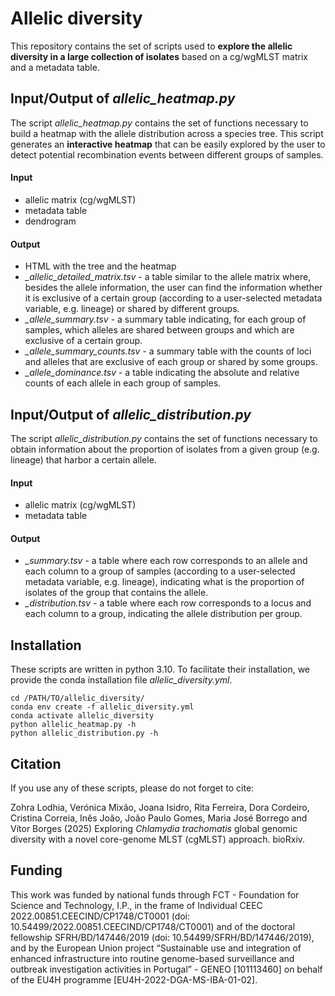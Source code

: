 # Allelic diversity

This repository contains the set of scripts used to **explore the allelic diversity in a large collection of isolates** based on a cg/wgMLST matrix and a metadata table.

## Input/Output of _allelic_heatmap.py_
The script _allelic_heatmap.py_ contains the set of functions necessary to build a heatmap with the allele distribution across a species tree. This script generates an **interactive heatmap** that can be easily explored by the user to detect potential recombination events between different groups of samples.

#### Input
- allelic matrix (cg/wgMLST)
- metadata table
- dendrogram

#### Output
- HTML with the tree and the heatmap
- *_allelic_detailed_matrix.tsv* - a table similar to the allele matrix where, besides the allele information, the user can find the information whether it is exclusive of a certain group (according to a user-selected metadata variable, e.g. lineage) or shared by different groups. 
- *_allele_summary.tsv* - a summary table indicating, for each group of samples, which alleles are shared between groups and which are exclusive of a certain group.
- *_allele_summary_counts.tsv* - a summary table with the counts of loci and alleles that are exclusive of each group or shared by some groups.
- *_allele_dominance.tsv* - a table indicating the absolute and relative counts of each allele in each group of samples. 

## Input/Output of _allelic_distribution.py_
The script _allelic_distribution.py_ contains the set of functions necessary to obtain information about the proportion of isolates from a given group (e.g. lineage) that harbor a certain allele.

#### Input
- allelic matrix (cg/wgMLST)
- metadata table

#### Output
- *_summary.tsv* - a table where each row corresponds to an allele and each column to a group of samples (according to a user-selected metadata variable, e.g. lineage), indicating what is the proportion of isolates of the group that contains the allele.
- *_distribution.tsv* - a table where each row corresponds to a locus and each column to a group, indicating the allele distribution per group.

## Installation

These scripts are written in python 3.10. To facilitate their installation, we provide the conda installation file _allelic_diversity.yml_.

```
cd /PATH/TO/allelic_diversity/
conda env create -f allelic_diversity.yml
conda activate allelic_diversity
python allelic_heatmap.py -h
python allelic_distribution.py -h
```

## Citation
If you use any of these scripts, please do not forget to cite:   

Zohra Lodhia, Verónica Mixão, Joana Isidro, Rita Ferreira, Dora Cordeiro, Cristina Correia, Inês João, João Paulo Gomes, Maria José Borrego and Vítor Borges (2025) Exploring _Chlamydia trachomatis_ global genomic diversity with a novel core-genome MLST (cgMLST) approach. bioRxiv.

## Funding
This work was funded by national funds through FCT - Foundation for Science and Technology, I.P., in the frame of Individual CEEC 2022.00851.CEECIND/CP1748/CT0001 (doi: 10.54499/2022.00851.CEECIND/CP1748/CT0001) and of the doctoral fellowship SFRH/BD/147446/2019 (doi: 10.54499/SFRH/BD/147446/2019), and by the European Union project “Sustainable use and integration of enhanced infrastructure into routine genome-based surveillance and outbreak investigation activities in Portugal” - GENEO [101113460] on behalf of the EU4H programme [EU4H-2022-DGA-MS-IBA-01-02].
